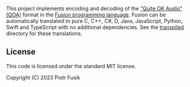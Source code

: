 This project implements encoding and decoding
of the ["Quite OK Audio" (QOA)](https://github.com/phoboslab/qoa) format
in the [Fusion programming language](https://fusion-lang.org).
Fusion can be automatically translated to pure C, C++, C#, D, Java,
JavaScript, Python, Swift and TypeScript with no additional dependencies.
See the [transpiled](transpiled) directory for these translations.

License
-------

This code is licensed under the standard MIT license.

Copyright (C) 2023 Piotr Fusik
